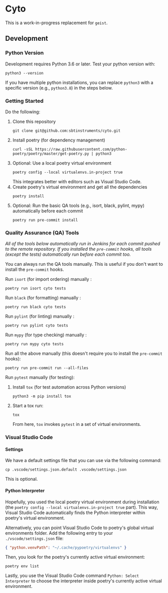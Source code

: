 # Cyto

This is a work-in-progress replacement for `geist`.

## Development


### Python Version

Development requires Python 3.6 or later. Test your python version with:
```shell
python3 --version
```

If you have multiple python installations, you can replace `python3`
with a specific version (e.g., `python3.8`) in the steps below.

### Getting Started

Do the following:

 1. Clone this repository
    ```shell
    git clone git@github.com:sbtinstruments/cyto.git
    ```
 2. Install poetry (for dependency management)
    ```shell
    curl -sSL https://raw.githubusercontent.com/python-poetry/poetry/master/get-poetry.py | python3
    ```
 3. Optional: Use a local poetry virtual environment
    ```shell
    poetry config --local virtualenvs.in-project true
    ```
    This integrates better with editors such as Visual Studio Code.
 4. Create poetry's virtual environment and get all the dependencies
    ```shell
    poetry install
    ```
 5. Optional: Run the basic QA tools (e.g., isort, black, pylint, mypy) automatically before each commit
    ```shell
    poetry run pre-commit install
    ```

### Quality Assurance (QA) Tools

*All of the tools below automatically run in Jenkins for each
commit pushed to the remote repository. If you installed the
`pre-commit` hooks, all tools (except the tests) automatically
run before each commit too.*

You can always run the QA tools manually. This is useful if you
don't want to install the `pre-commit` hooks.

Run `isort` (for import ordering) manually :

```shell
poetry run isort cyto tests
```

Run `black` (for formatting) manually :

```shell
poetry run black cyto tests
```

Run `pylint` (for linting) manually :

```shell
poetry run pylint cyto tests
```

Run `mypy` (for type checking) manually :

```shell
poetry run mypy cyto tests
```

Run all the above manually (this doesn't require you to install the `pre-commit` hooks):

```shell
poetry run pre-commit run --all-files
```

Run `pytest` manually (for testing):

 1. Install `tox` (for test automation across Python versions)
    ```shell
    python3 -m pip install tox
    ```
 2. Start a tox run:
    ```
    tox
    ```
    From here, `tox` invokes `pytest` in a set of virtual environments.

### Visual Studio Code

#### Settings

We have a default settings file that you can use via the following command:
```shell
cp .vscode/settings.json.default .vscode/settings.json
```
This is optional.

#### Python Interpreter

Hopefully, you used the local poetry virtual environment during
installation (the `poetry config --local virtualenvs.in-project true` part). This way, Visual Studio Code automatically finds the
Python interpreter within poetry's virtual environment.

Alternatively, you can point Visual Studio Code to poetry's
global virtual environments folder. Add the following entry
to your `./vscode/settings.json` file:
```json
{ "python.venvPath": "~/.cache/pypoetry/virtualenvs" }
```

Then, you look for the poetry's currently active virtual environment:
```shell
poetry env list
```

Lastly, you use the Visual Studio Code command
`Python: Select Interpreter` to choose the interpreter inside
poetry's currently active virtual environment.